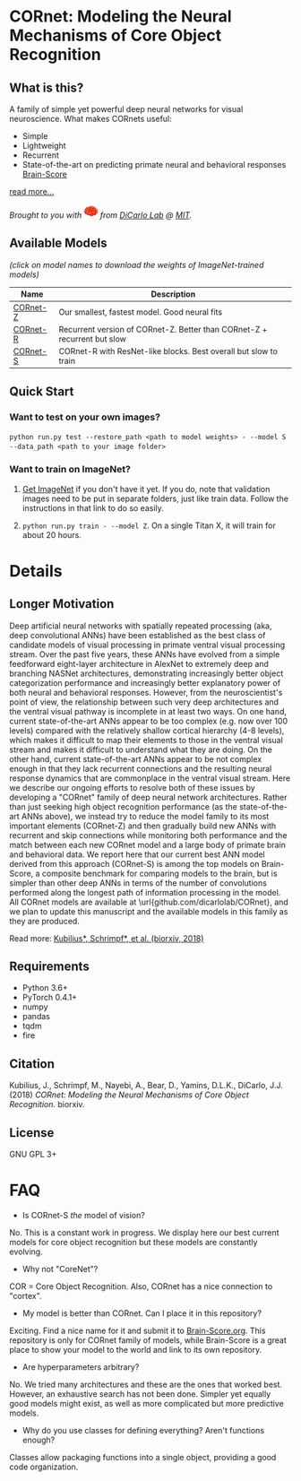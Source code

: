 
# CORnet: Modeling the Neural Mechanisms of Core Object Recognition

## What is this?

A family of simple yet powerful deep neural networks for visual neuroscience. What makes CORnets useful:

- Simple
- Lightweight
- Recurrent
- State-of-the-art on predicting primate neural and behavioral responses [Brain-Score](http://brain-score.org)

[read more...](#longer-motivation)

*Brought to you with <img src="resources/brain.png" width="25px"/> from [DiCarlo Lab](http://dicarlolab.mit.edu) @ [MIT](https://mit.edu).*

## Available Models

*(click on model names to download the weights of ImageNet-trained models)*

| Name     | Description                                                              |
| -------- | ------------------------------------------------------------------------ |
| [CORnet-Z](https://s3.amazonaws.com/cornet-models/cornet_z_epoch25.pth.tar) | Our smallest, fastest model. Good neural fits                            |
| [CORnet-R](https://s3.amazonaws.com/cornet-models/cornet_r_epoch25.pth.tar) | Recurrent version of CORnet-Z. Better than CORnet-Z + recurrent but slow |
| [CORnet-S](https://s3.amazonaws.com/cornet-models/cornet_s_epoch43.pth.tar) | CORnet-R with ResNet-like blocks. Best overall but slow to train         |


## Quick Start

### Want to test on your own images?

`python run.py test --restore_path <path to model weights> - --model S --data_path <path to your image folder>`

### Want to train on ImageNet?

1. [Get ImageNet](https://github.com/facebook/fb.resnet.torch/blob/master/INSTALL.md#download-the-imagenet-dataset) if you don't have it yet. If you do, note that validation images need to be put in separate folders, just like train data. Follow the instructions in that link to do so easily.

2. `python run.py train - --model Z`. On a single Titan X, it will train for about 20 hours.


# Details

## Longer Motivation

Deep artificial neural networks with spatially repeated processing (aka, deep convolutional ANNs) have been established as the best class of candidate models of visual processing in primate ventral visual processing stream. Over the past five years, these ANNs have evolved from a simple feedforward eight-layer architecture in AlexNet to extremely deep and branching NASNet architectures, demonstrating increasingly better object categorization performance and increasingly better explanatory power of both neural and behavioral responses. However, from the neuroscientist's point of view, the relationship between such very deep architectures and the ventral visual pathway is incomplete in at least two ways. On one hand, current state-of-the-art ANNs appear to be too complex (e.g. now over 100 levels) compared with the relatively shallow cortical hierarchy (4-8 levels), which makes it difficult to map their elements to those in the ventral visual stream and makes it difficult to understand what they are doing. On the other hand, current state-of-the-art ANNs appear to be not complex enough in that they lack recurrent connections and the resulting neural response dynamics that are commonplace in the ventral visual stream. Here we describe our ongoing efforts to resolve both of these issues by developing a "CORnet" family of deep neural network architectures. Rather than just seeking high object recognition performance (as the state-of-the-art ANNs above), we instead try to reduce the model family to its most important elements (CORnet-Z) and then gradually build new ANNs with recurrent and skip connections while monitoring both performance and the match between each new CORnet model and a large body of primate brain and behavioral data. We report here that our current best ANN model derived from this approach (CORnet-S) is among the top models on Brain-Score, a composite benchmark for comparing models to the brain, but is simpler than other deep ANNs in terms of the number of convolutions performed along the longest path of information processing in the model. All CORnet models are available at \url{github.com/dicarlolab/CORnet}, and we plan to update this manuscript and the available models in this family as they are produced.

Read more: [Kubilius\*, Schrimpf\*, et al. (biorxiv, 2018)]()

## Requirements

- Python 3.6+
- PyTorch 0.4.1+
- numpy
- pandas
- tqdm
- fire

## Citation

Kubilius, J., Schrimpf, M., Nayebi, A., Bear, D., Yamins, D.L.K., DiCarlo, J.J. (2018) *CORnet: Modeling the Neural Mechanisms of Core Object Recognition.* biorxiv.

## License

GNU GPL 3+


# FAQ

- Is CORnet-S *the* model of vision?

No. This is a constant work in progress. We display here our best current models for core object recognition but these models are constantly evolving.

- Why not "CoreNet"?

COR = Core Object Recognition. Also, CORnet has a nice connection to "cortex".

- My model is better than CORnet. Can I place it in this repository?

Exciting. Find a nice name for it and submit it to [Brain-Score.org](http://brain-score.org). This repository is only for CORnet family of models, while Brain-Score is a great place to show your model to the world and link to its own repository.

- Are hyperparameters arbitrary?

No. We tried many architectures and these are the ones that worked best. However, an exhaustive search has not been done. Simpler yet equally good models might exist, as well as more complicated but more predictive models.

- Why do you use classes for defining everything? Aren't functions enough?

Classes allow packaging functions into a single object, providing a good code organization.
